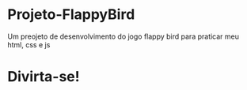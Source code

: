 # Projeto-FlappyBird
 Um preojeto de desenvolvimento do jogo flappy bird para praticar meu html, css e js

# Divirta-se!
